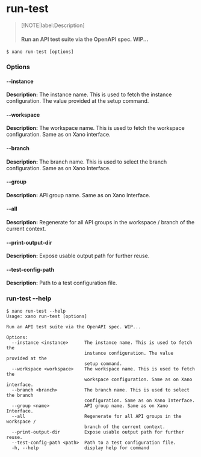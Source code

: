 # run-test
>[!NOTE|label:Description]
> #### Run an API test suite via the OpenAPI spec. WIP...

```term
$ xano run-test [options]
```
### Options

#### --instance <instance>
**Description:** The instance name. This is used to fetch the instance configuration. The value provided at the setup command.
#### --workspace <workspace>
**Description:** The workspace name. This is used to fetch the workspace configuration. Same as on Xano interface.
#### --branch <branch>
**Description:** The branch name. This is used to select the branch configuration. Same as on Xano Interface.
#### --group <name>
**Description:** API group name. Same as on Xano Interface.
#### --all
**Description:** Regenerate for all API groups in the workspace / branch of the current context.
#### --print-output-dir
**Description:** Expose usable output path for further reuse.
#### --test-config-path <path>
**Description:** Path to a test configuration file.

### run-test --help
```term
$ xano run-test --help
Usage: xano run-test [options]

Run an API test suite via the OpenAPI spec. WIP...

Options:
  --instance <instance>      The instance name. This is used to fetch the
                             instance configuration. The value provided at the
                             setup command.
  --workspace <workspace>    The workspace name. This is used to fetch the
                             workspace configuration. Same as on Xano interface.
  --branch <branch>          The branch name. This is used to select the branch
                             configuration. Same as on Xano Interface.
  --group <name>             API group name. Same as on Xano Interface.
  --all                      Regenerate for all API groups in the workspace /
                             branch of the current context.
  --print-output-dir         Expose usable output path for further reuse.
  --test-config-path <path>  Path to a test configuration file.
  -h, --help                 display help for command
```